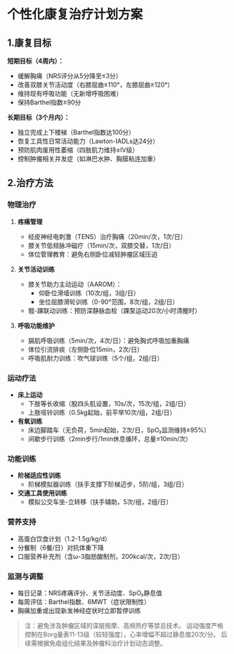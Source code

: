 # 个性化康复治疗计划方案

## 1.康复目标
**短期目标（4周内）：**
- 缓解胸痛（NRS评分从5分降至≤3分）
- 改善双膝关节活动度（右膝屈曲≥110°，左膝屈曲≥120°）
- 维持现有呼吸功能（无新增呼吸困难）
- 保持Barthel指数≥90分

**长期目标（3个月内）：**
- 独立完成上下楼梯（Barthel指数达100分）
- 恢复工具性日常活动能力（Lawton-IADLs达24分）
- 预防肌肉废用性萎缩（四肢肌力维持≥IV级）
- 控制肿瘤相关并发症（如淋巴水肿、胸膜粘连加重）

## 2.治疗方法
### 物理治疗
1. **疼痛管理**  
   - 经皮神经电刺激（TENS）治疗胸痛（20min/次，1次/日）  
   - 膝关节低频脉冲磁疗（15min/次，双膝交替，1次/日）  
   - 体位管理教育：避免右侧卧位减轻肿瘤区域压迫

2. **关节活动训练**  
   - 膝关节助力主动运动（AAROM）：  
     - 仰卧位滑墙训练（10次/组，3组/日）  
     - 坐位屈膝滑轮训练（0-90°范围，8次/组，2组/日）  
   - 髋-踝联动训练：预防深静脉血栓（踝泵运动20次/小时清醒时）

3. **呼吸功能维护**  
   - 膈肌呼吸训练（5min/次，4次/日）：避免胸式呼吸加重胸痛  
   - 体位引流排痰（左侧卧位15min，2次/日）  
   - 呼吸肌耐力训练：吹气球训练（5个/组，2组/日）

### 运动疗法
- **床上运动**  
  - 下肢等长收缩（股四头肌设置，10s/次，15次/组，2组/日）  
  - 上肢哑铃训练（0.5kg起始，前平举10次/组，2组/日）  
- **有氧训练**  
  - 床边脚踏车（无负荷，5min起始，2次/日，SpO₂监测维持≥95%）  
  - 间歇步行训练（2min步行/1min休息循环，总量≤10min/次）  

### 功能训练
- **阶梯适应性训练**  
  - 阶梯模拟器训练（扶手支撑下阶梯迈步，5阶/组，3组/日）  
- **交通工具使用训练**  
  - 模拟公交车坐-立转移（扶手辅助，5次/组，2组/日）  

### 营养支持
- 高蛋白饮食计划（1.2-1.5g/kg/d）  
- 分餐制（6餐/日）对抗体重下降  
- 口服营养补充剂（含ω-3脂肪酸制剂，200kcal/次，2次/日）  

### 监测与调整
- 每日记录：NRS疼痛评分、关节活动度、SpO₂静息值  
- 每周评估：Barthel指数、6MWT（症状限制性）  
- 胸痛加重或出现新发神经症状时立即暂停训练  


> 注：避免涉及肿瘤区域的深层按摩、高频热疗等禁忌技术。
> 运动强度严格控制在Borg量表11-13级（较轻强度），心率增幅不超过静息值20次/分。
> 后续需根据免疫组化结果及肿瘤科治疗计划动态调整。